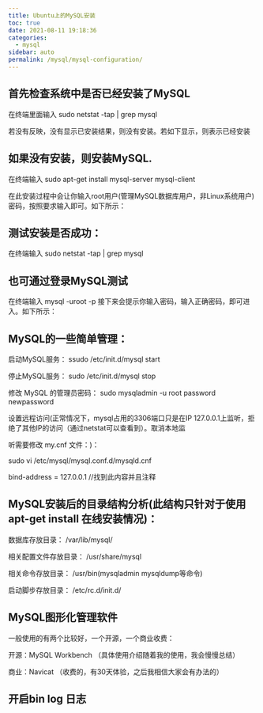 ```yaml
---
title: Ubuntu上的MySQL安装
toc: true
date: 2021-08-11 19:18:36
categories: 
  - mysql
sidebar: auto
permalink: /mysql/mysql-configuration/
---
```



## 首先检查系统中是否已经安装了MySQL

在终端里面输入 sudo netstat -tap | grep mysql

若没有反映，没有显示已安装结果，则没有安装。若如下显示，则表示已经安装


## 如果没有安装，则安装MySQL.

在终端输入 sudo apt-get install mysql-server mysql-client



在此安装过程中会让你输入root用户(管理MySQL数据库用户，非Linux系统用户)密码，按照要求输入即可。如下所示：



## 测试安装是否成功：

在终端输入 sudo netstat -tap | grep mysql



## 也可通过登录MySQL测试

在终端输入 mysql -uroot -p 接下来会提示你输入密码，输入正确密码，即可进入。如下所示：


## MySQL的一些简单管理：

启动MySQL服务： ssudo /etc/init.d/mysql start

停止MySQL服务： sudo /etc/init.d/mysql stop

修改 MySQL 的管理员密码： sudo mysqladmin -u root password newpassword

设置远程访问(正常情况下，mysql占用的3306端口只是在IP 127.0.0.1上监听，拒绝了其他IP的访问（通过netstat可以查看到）。取消本地监

听需要修改 my.cnf 文件：)：

sudo vi /etc/mysql/mysql.conf.d/mysqld.cnf

bind-address = 127.0.0.1 //找到此内容并且注释

## MySQL安装后的目录结构分析(此结构只针对于使用apt-get install 在线安装情况)：

数据库存放目录： /var/lib/mysql/

相关配置文件存放目录： /usr/share/mysql

相关命令存放目录： /usr/bin(mysqladmin mysqldump等命令)

启动脚步存放目录： /etc/rc.d/init.d/

## MySQL图形化管理软件

一般使用的有两个比较好，一个开源，一个商业收费：

开源：MySQL Workbench （具体使用介绍随着我的使用，我会慢慢总结）

商业：Navicat （收费的，有30天体验，之后我相信大家会有办法的）


## 开启bin log 日志
